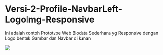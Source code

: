 # Versi-2-Profile-NavbarLeft-LogoImg-Responsive
 <p>Ini adalah contoh Prototype Web Biodata Sederhana yg Responsive dengan Logo bentuk Gambar dan Navbar di kanan</p>
 
  <img src="https://github.com/ahmadsyaifuddin-99/Versi-2-Profile-NavbarRight-LogoImg-Responsive/assets/77381720/5cf2245d-5306-42ef-95c7-e0c18c328083"/>

